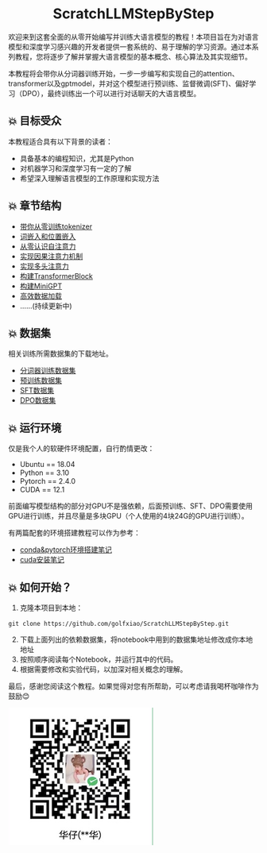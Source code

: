 
<h1 align="center"> ScratchLLMStepByStep</h1>

欢迎来到这套全面的从零开始编写并训练大语言模型的教程！本项目旨在为对语言模型和深度学习感兴趣的开发者提供一套系统的、易于理解的学习资源。通过本系列教程，您将逐步了解并掌握大语言模型的基本概念、核心算法及其实现细节。

本教程将会带你从分词器训练开始，一步一步编写和实现自己的attention、transformer以及gptmodel，并对这个模型进行预训练、监督微调(SFT)、偏好学习（DPO），最终训练出一个可以进行对话聊天的大语言模型。

## 💥 目标受众

本教程适合具有以下背景的读者：
- 具备基本的编程知识，尤其是Python
- 对机器学习和深度学习有一定的了解
- 希望深入理解语言模型的工作原理和实现方法

## 💥 章节结构

- [带你从零训练tokenizer](./tokenizer.ipynb)
- [词嵌入和位置嵌入](./embedding.ipynb)
- [从零认识自注意力](./attention.ipynb)
- [实现因果注意力机制](./causal_attention.ipynb)
- [实现多头注意力](./multi_attention.ipynb)
- [构建TransformerBlock](./transformer.ipynb)
- [构建MiniGPT](./model.ipynb)
- [高效数据加载](./高效数据加载.ipynb)
- ……(持续更新中)

## 💥 数据集
相关训练所需数据集的下载地址。
- [分词器训练数据集](https://huggingface.co/datasets/jingyaogong/minimind_dataset/tree/main)
- [预训练数据集](http://share.mobvoi.com:5000/sharing/O91blwPkY)
- [SFT数据集](https://www.modelscope.cn/datasets/deepctrl/deepctrl-sft-data/resolve/master/sft_data_zh.jsonl)
- [DPO数据集](https://huggingface.co/datasets/Skepsun/huozi_rlhf_data_json)

## 💥 运行环境

仅是我个人的软硬件环境配置，自行酌情更改：

* Ubuntu == 18.04
* Python == 3.10
* Pytorch == 2.4.0
* CUDA == 12.1

前面编写模型结构的部分对GPU不是强依赖，后面预训练、SFT、DPO需要使用GPU进行训练，并且尽量是多块GPU（个人使用的4块24G的GPU进行训练）。

有两篇配套的环境搭建教程可以作为参考：
- [conda&pytorch环境搭建笔记](https://golfxiao.blog.csdn.net/article/details/140819506)
- [cuda安装笔记](https://golfxiao.blog.csdn.net/article/details/140877932)

## 💥 如何开始？
1. 克隆本项目到本地：
```
git clone https://github.com/golfxiao/ScratchLLMStepByStep.git
```
2. 下载上面列出的依赖数据集，将notebook中用到的数据集地址修改成你本地地址
3. 按照顺序阅读每个Notebook，并运行其中的代码。
4. 根据需要修改和实验代码，以加深对相关概念的理解。


最后，感谢您阅读这个教程。如果觉得对您有所帮助，可以考虑请我喝杯咖啡作为鼓励😊

![a cup of tea](./img/cup_of_tea.jpg)
